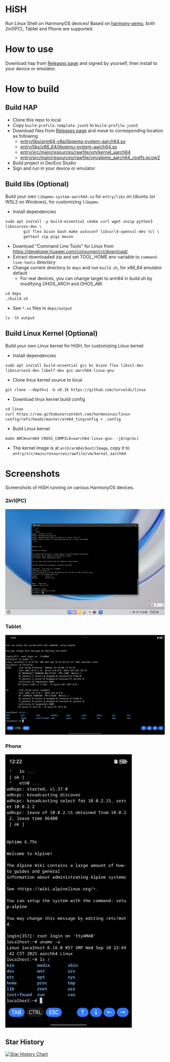 # HiSH

Run Linux Shell on HarmonyOS devices! Based on [harmony-qemu](https://github.com/hackeris/harmony-qemu), both 2in1(PC), Tablet and Phone are supported.

# How to use

Download hap from [Releases page](https://github.com/harmoninux/HiSH/releases) and signed by yourself, then install to your device or emulator.

# How to build



## Build HAP

- Clone this repo to local
- Copy `build-profile.template.json5` to `build-profile.json5`
- Download files from [Releases page](https://github.com/harmoninux/HiSH/releases) and move to corresponding location as following
  - [entry/libs/arm64-v8a/libqemu-system-aarch64.so](https://github.com/harmoninux/HiSH/releases/download/v0.0.4/arm64-v8a.libqemu-system-aarch64.so)
  - [entry/libs/x86_64/libqemu-system-aarch64.so](https://github.com/harmoninux/HiSH/releases/download/v0.0.4/x86_64.libqemu-system-aarch64.so)
  - [entry/src/main/resources/rawfile/vm/kernel_aarch64](https://github.com/harmoninux/HiSH/releases/download/v0.0.4/kernel_aarch64)
  - [entry/src/main/resources/rawfile/vm/alpine_aarch64_rootfs.qcow2](https://github.com/harmoninux/HiSH/releases/download/v0.0.4/alpine_aarch64_rootfs.qcow2)
- Build project in DevEco Studio
- Sign and run in your device or emulator

## Build libs (Optional)

Build your own `libqemu-system-aarch64.so` for `entry/libs` on Ubuntu (or WSL2 on Windows), for customizing `libqemu`

- Install dependencies
```shell
sudo apt install -y build-essential cmake curl wget unzip python3 libncurses-dev \
		git flex bison bash make autoconf libcurl4-openssl-dev tcl \
		gettext zip pigz meson
```
- Download "Command Line Tools" for Linux from https://developer.huawei.com/consumer/cn/download/
- Extract downloaded zip and set TOOL_HOME env variable to `command-line-tools` directory
- Change current directory to `deps` and run `build.sh`, for x86_64 emulator default
  - For real devices, you can change target to arm64 in build.sh by modifying OHOS_ARCH and OHOS_ABI
```shell
cd deps
./build.sh
```
- See `*.so` files in `deps/output`
```shell
ls -lh output
```

## Build Linux Kernel (Optional)

Build your own Linux kernel for HiSH, for customizing Linux kernel

- Install dependencies
```shell
sudo apt install build-essential gcc bc bison flex libssl-dev libncurses5-dev libelf-dev gcc-aarch64-linux-gnu
```
- Clone linux kernel source to local
```shell
git clone --depth=1 -b v6.16 https://github.com/torvalds/linux
```
- Download linux kernel build config
```shell
cd linux
curl https://raw.githubusercontent.com/harmoninux/linux-config/refs/heads/master/arm64_tinyconfig > .config
```
- Build Linux kernel
```shell
make ARCH=arm64 CROSS_COMPILE=aarch64-linux-gnu- -j$(nproc)
```
- The kernel image is at `arch/arm64/boot/Image`, copy it to `entry/src/main/resources/rawfile/vm/kernel_aarch64`

# Screenshots

Screenshots of HiSH running on various HarmonyOS devices.

### 2in1(PC)

![On 2in1(PC)](docs/images/Screenshot_2025-09-11T005915.png)

### Tablet

![On 2in1(PC)](docs/images/Screenshot_2025-09-13T122058.png)

### Phone

<img src="docs/images/Screenshot_2025-09-13T122218.png" width="400" alt="On Phone"/>

## Star History

[![Star History Chart](https://api.star-history.com/svg?repos=harmoninux/hish&type=Date)](https://www.star-history.com/#harmoninux/hish&Date)
